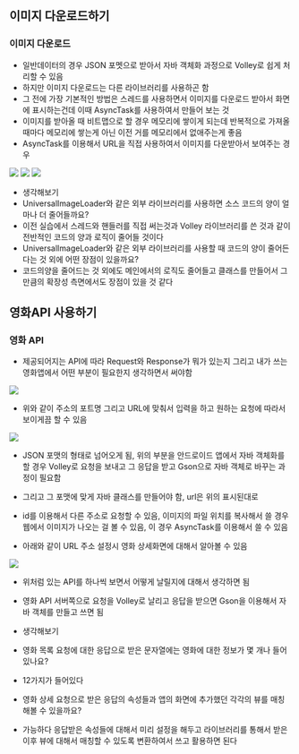 ## 이미지 다운로드하기
### 이미지 다운로드
- 일반데이터의 경우 JSON 포멧으로 받아서 자바 객체화 과정으로 Volley로 쉽게 처리할 수 있음
- 하지만 이미지 다운로드는 다른 라이브러리를 사용하곤 함
- 그 전에 가장 기본적인 방법은 스레드를 사용하면서 이미지를 다운로드 받아서 화면에 표시하는건데 이때 AsyncTask를 사용하여서 만들어 보는 것
- 이미지를 받아올 때 비트맵으로 할 경우 메모리에 쌓이게 되는데 반복적으로 가져올때마다 메모리에 쌓는게 아닌 이전 거를 메모리에서 없애주는게 좋음
- AsyncTask를 이용해서 URL을 직접 사용하여서 이미지를 다운받아서 보여주는 경우
<img src="https://user-images.githubusercontent.com/32586985/91408717-3f607c80-e87f-11ea-9a89-6c21eb9be54c.PNG">
<img src="https://user-images.githubusercontent.com/32586985/91408731-47b8b780-e87f-11ea-8b5d-da6f4dbfea3a.PNG">
<img src="https://user-images.githubusercontent.com/32586985/91408747-51421f80-e87f-11ea-8688-20a2503ad2ed.PNG">

- 생각해보기
- UniversalImageLoader와 같은 외부 라이브러리를 사용하면 소스 코드의 양이 얼마나 더 줄어들까요?
- 이전 실습에서 스레드와 핸들러를 직접 써는것과 Volley 라이브러리를 쓴 것과 같이 전반적인 코드의 양과 로직이 줄어들 것이다
- UniversalImageLoader와 같은 외부 라이브러리를 사용할 때 코드의 양이 줄어든다는 것 외에 어떤 장점이 있을까요?
- 코드의양을 줄어드는 것 외에도 메인에서의 로직도 줄어들고 클래스를 만들어서 그만큼의 확장성 측면에서도 장점이 있을 것 같다

## 영화API 사용하기
### 영화 API
- 제공되어지는 API에 따라 Request와 Response가 뭐가 있는지 그리고 내가 쓰는 영화앱에서 어떤 부분이 필요한지 생각하면서 써야함
<img src="https://user-images.githubusercontent.com/32586985/91408806-75056580-e87f-11ea-8a65-dccc7a3e5e6b.PNG">

- 위와 같이 주소의 포트명 그리고 URL에 맞춰서 입력을 하고 원하는 요청에 따라서 보이게끔 할 수 있음
<img src="https://user-images.githubusercontent.com/32586985/91408849-82baeb00-e87f-11ea-8568-b7f1316d2017.PNG">

- JSON 포맷의 형태로 넘어오게 됨, 위의 부분을 안드로이드 앱에서 자바 객체화를 할 경우 Volley로 요청을 보내고 그 응답을 받고 Gson으로 자바 객체로 바꾸는 과정이 필요함
- 그리고 그 포맷에 맞게 자바 클래스를 만들어야 함, url은 위의 표시된대로
- id를 이용해서 다른 주소로 요청할 수 있음, 이미지의 파일 위치를 복사해서 쓸 경우 웹에서 이미지가 나오는 걸 볼 수 있음, 이 경우 AsyncTask를 이용해서 쓸 수 있음

- 아래와 같이 URL 주소 설정시 영화 상세화면에 대해서 알아볼 수 있음
<img src="https://user-images.githubusercontent.com/32586985/91408893-9403f780-e87f-11ea-9006-669305b784d8.PNG">

- 위처럼 있는 API를 하나씩 보면서 어떻게 날릴지에 대해서 생각하면 됨 
- 영화 API 서버쪽으로 요청을 Volley로 날리고 응답을 받으면 Gson을 이용해서 자바 객체를 만들고 쓰면 됨

- 생각해보기
- 영화 목록 요청에 대한 응답으로 받은 문자열에는 영화에 대한 정보가 몇 개나 들어있나요?
- 12가지가 들어있다
- 영화 상세 요청으로 받은 응답의 속성들과 앱의 화면에 추가했던 각각의 뷰를 매칭해볼 수 있을까요?
- 가능하다 응답받은 속성들에 대해서 미리 설정을 해두고 라이브러리를 통해서 받은 이후 뷰에 대해서 매칭할 수 있도록 변환하여서 쓰고 활용하면 된다